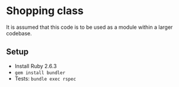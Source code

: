 # Shopping class

It is assumed that this code is to be used as a module within a larger codebase.

## Setup

- Install Ruby 2.6.3
- `gem install bundler`
-  Tests: `bundle exec rspec`
